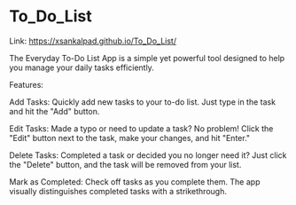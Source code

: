 # To_Do_List

Link: https://xsankalpad.github.io/To_Do_List/ 

The Everyday To-Do List App is a simple yet powerful tool designed to help you manage your daily tasks efficiently.

Features:

Add Tasks: Quickly add new tasks to your to-do list. Just type in the task and hit the "Add" button.

Edit Tasks: Made a typo or need to update a task? No problem! Click the "Edit" button next to the task, make your changes, and hit "Enter."

Delete Tasks: Completed a task or decided you no longer need it? Just click the "Delete" button, and the task will be removed from your list.

Mark as Completed: Check off tasks as you complete them. The app visually distinguishes completed tasks with a strikethrough.

